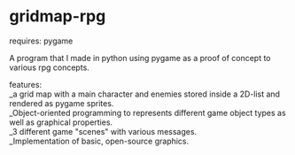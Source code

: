 # gridmap-rpg
requires: pygame

A program that I made in python using pygame as a proof of concept to various rpg concepts.

features:\
_a grid map with a main character and enemies stored inside a 2D-list and rendered as pygame sprites.\
_Object-oriented programming to represents different game object types as well as graphical properties.\
_3 different game "scenes" with various messages.\
_Implementation of basic, open-source graphics.
